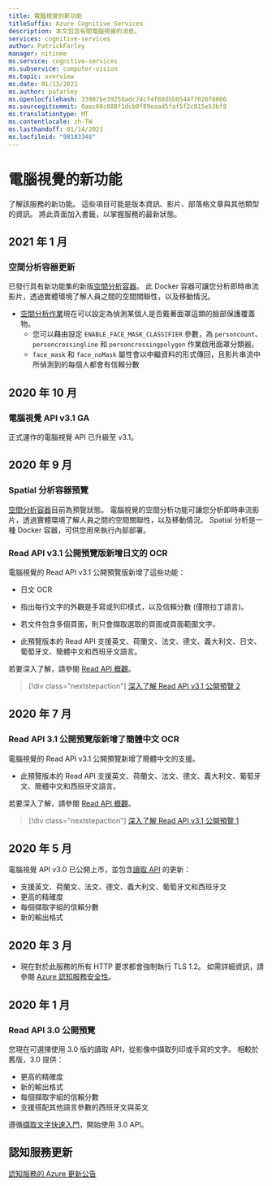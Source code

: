```yaml
---
title: 電腦視覺的新功能
titleSuffix: Azure Cognitive Services
description: 本文包含有關電腦視覺的消息。
services: cognitive-services
author: PatrickFarley
manager: nitinme
ms.service: cognitive-services
ms.subservice: computer-vision
ms.topic: overview
ms.date: 01/13/2021
ms.author: pafarley
ms.openlocfilehash: 33987be39258adc74cf4f88dbb0544f7026f6086
ms.sourcegitcommit: 0aec60c088f1dcb0f89eaad5faf5f2c815e53bf8
ms.translationtype: MT
ms.contentlocale: zh-TW
ms.lasthandoff: 01/14/2021
ms.locfileid: "98183348"
---
```

# <a name="whats-new-in-computer-vision"></a>電腦視覺的新功能

了解該服務的新功能。 這些項目可能是版本資訊、影片、部落格文章與其他類型的資訊。 將此頁面加入書籤，以掌握服務的最新狀態。

## <a name="january-2021"></a>2021 年 1 月

### <a name="spatial-analysis-container-update"></a>空間分析容器更新

已發行具有新功能集的新版[空間分析容器](spatial-analysis-container.md)。 此 Docker 容器可讓您分析即時串流影片，透過實體環境了解人員之間的空間關聯性，以及移動情況。 

* [空間分析作業](spatial-analysis-operations.md)現在可以設定為偵測某個人是否戴著面罩這類的臉部保護覆蓋物。 
    * 您可以藉由設定 `ENABLE_FACE_MASK_CLASSIFIER` 參數，為 `personcount`、`personcrossingline` 和 `personcrossingpolygon` 作業啟用面罩分類器。
    * `face_mask` 和 `face_noMask` 屬性會以中繼資料的形式傳回，且影片串流中所偵測到的每個人都會有信賴分數


## <a name="october-2020"></a>2020 年 10 月

### <a name="computer-vision-api-v31-ga"></a>電腦視覺 API v3.1 GA

正式運作的電腦視覺 API 已升級至 v3.1。

## <a name="september-2020"></a>2020 年 9 月

### <a name="spatial-analysis-container-preview"></a>Spatial 分析容器預覽

[空間分析容器](spatial-analysis-container.md)目前為預覽狀態。 電腦視覺的空間分析功能可讓您分析即時串流影片，透過實體環境了解人員之間的空間關聯性，以及移動情況。 Spatial 分析是一種 Docker 容器，可供您用來執行內部部署。 

### <a name="read-api-v31-public-preview-adds-ocr-for-japanese"></a>Read API v3.1 公開預覽版新增日文的 OCR
電腦視覺的 Read API v3.1 公開預覽版新增了這些功能：
* 日文 OCR
* 指出每行文字的外觀是手寫或列印樣式，以及信賴分數 (僅限拉丁語言)。
* 若文件包含多個頁面，則只會擷取選取的頁面或頁面範圍文字。

* 此預覽版本的 Read API 支援英文、荷蘭文、法文、德文、義大利文、日文、葡萄牙文、簡體中文和西班牙文語言。

若要深入了解，請參閱 [Read API 概觀](concept-recognizing-text.md)。

> [!div class="nextstepaction"]
> [深入了解 Read API v3.1 公開預覽 2](https://westus2.dev.cognitive.microsoft.com/docs/services/computer-vision-v3-1-preview-2/operations/5d986960601faab4bf452005)

## <a name="july-2020"></a>2020 年 7 月

### <a name="read-api-v31-public-preview-with-ocr-for-simplified-chinese"></a>Read API 3.1 公開預覽版新增了簡體中文 OCR
電腦視覺的 Read API v3.1 公開預覽新增了簡體中文的支援。

* 此預覽版本的 Read API 支援英文、荷蘭文、法文、德文、義大利文、葡萄牙文、簡體中文和西班牙文語言。

若要深入了解，請參閱 [Read API 概觀](concept-recognizing-text.md)。

> [!div class="nextstepaction"]
> [深入了解 Read API v3.1 公開預覽 1](https://westus.dev.cognitive.microsoft.com/docs/services/computer-vision-v3-1-preview-1/operations/5d986960601faab4bf452005)

## <a name="may-2020"></a>2020 年 5 月
電腦視覺 API v3.0 已公開上市，並包含[讀取 API](concept-recognizing-text.md) 的更新：

* 支援英文、荷蘭文、法文、德文、義大利文、葡萄牙文和西班牙文
* 更高的精確度
* 每個擷取字組的信賴分數
* 新的輸出格式

## <a name="march-2020"></a>2020 年 3 月

* 現在對於此服務的所有 HTTP 要求都會強制執行 TLS 1.2。 如需詳細資訊，請參閱 [Azure 認知服務安全性](../cognitive-services-security.md)。

## <a name="january-2020"></a>2020 年 1 月

### <a name="read-api-30-public-preview"></a>Read API 3.0 公開預覽

您現在可選擇使用 3.0 版的讀取 API，從影像中擷取列印或手寫的文字。 相較於舊版，3.0 提供：
* 更高的精確度
* 新的輸出格式
* 每個擷取字組的信賴分數
* 支援搭配其他語言參數的西班牙文與英文

遵循[擷取文字快速入門](./quickstarts/csharp-hand-text.md?tabs=version-3)，開始使用 3.0 API。

## <a name="cognitive-service-updates"></a>認知服務更新

[認知服務的 Azure 更新公告](https://azure.microsoft.com/updates/?product=cognitive-services)